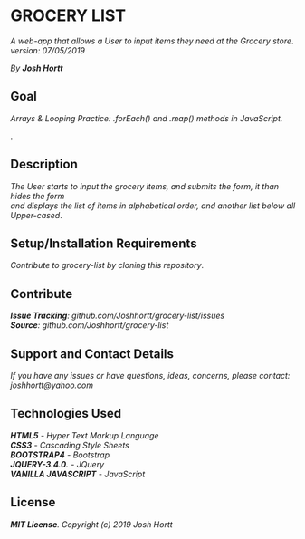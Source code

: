 # GROCERY LIST

_A web-app that allows a User to input items they need at the Grocery store_.<br/>
_version: 07/05/2019_<br/>

_By **Josh Hortt**_

## Goal

_Arrays & Looping Practice: .forEach() and .map() methods in JavaScript._

.
## Description

_The User starts to input the grocery items, and submits the form, it than hides the form_<br/>
_and displays the list of items in alphabetical order, and another list below all Upper-cased_.


## Setup/Installation Requirements

_Contribute to grocery-list by cloning this repository_.

## Contribute

_**Issue Tracking**: github.com/Joshhortt/grocery-list/issues_<br/>
_**Source**: github.com/Joshhortt/grocery-list_

## Support and Contact Details

_If you have any issues or have questions, ideas, concerns, please contact: joshhortt@yahoo.com_

## Technologies Used

_**HTML5** - Hyper Text Markup Language_<br/>
_**CSS3** - Cascading Style Sheets_<br/>
_**BOOTSTRAP4** - Bootstrap_</br>
_**JQUERY-3.4.0.** - JQuery_</br>
_**VANILLA JAVASCRIPT** - JavaScript_

## License

_**MIT License**. Copyright (c) 2019 Josh Hortt_
